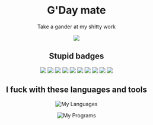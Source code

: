 <div align="center">
  
# G'Day mate
  Take a gander at my shitty work
  
  <img src="https://discord.c99.nl/widget/theme-1/399982893394558989.png">
  
  ## Stupid badges
  ![](https://forthebadge.com/images/badges/0-percent-optimized.svg)
  ![](https://forthebadge.com/images/badges/built-by-developers.svg)
  ![](https://forthebadge.com/images/badges/open-source.svg)
  ![](https://forthebadge.com/images/badges/ctrl-c-ctrl-v.svg)
  ![](https://forthebadge.com/images/badges/it-works-why.svg)
  ![](https://forthebadge.com/images/badges/you-didnt-ask-for-this.svg)
  ![](https://forthebadge.com/images/badges/just-plain-nasty.svg)
  ![](https://forthebadge.com/images/badges/kinda-sfw.svg)
  ![](https://forthebadge.com/images/badges/fuck-it-ship-it.svg)
  ![](https://forthebadge.com/images/badges/ages-18.svg)
  
  ## I fuck with these languages and tools
  ![My Languages](https://skillicons.dev/icons?i=js,cs,py,bash,nodejs,md)
  
  ![My Programs](https://skillicons.dev/icons?i=discord,git,github,unity,vscode,visualstudio)

  </div>
